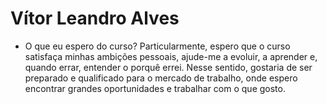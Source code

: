 # Vítor Leandro Alves

- O que eu espero do curso?
 Particularmente, espero que o curso satisfaça minhas ambições pessoais, ajude-me a evoluir, a aprender e, quando errar, entender o porquê errei. Nesse sentido, gostaria de ser preparado e qualificado para o mercado de trabalho, onde espero encontrar grandes oportunidades e trabalhar com o que gosto.

